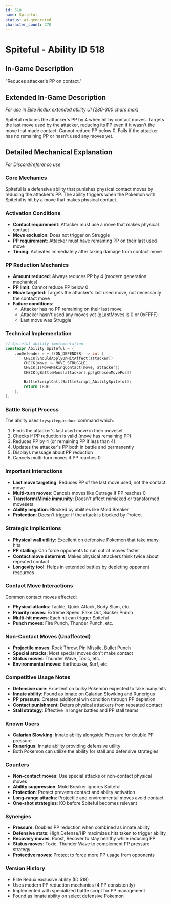 ```yaml
---
id: 518
name: Spiteful
status: ai-generated
character_count: 270
---
```


# Spiteful - Ability ID 518

## In-Game Description
"Reduces attacker's PP on contact."

## Extended In-Game Description
*For use in Elite Redux extended ability UI (280-300 chars max)*

Spiteful reduces the attacker's PP by 4 when hit by contact moves. Targets the last move used by the attacker, reducing its PP even if it wasn't the move that made contact. Cannot reduce PP below 0. Fails if the attacker has no remaining PP or hasn't used any moves yet.

## Detailed Mechanical Explanation
*For Discord/reference use*

### Core Mechanics
Spiteful is a defensive ability that punishes physical contact moves by reducing the attacker's PP. The ability triggers when the Pokemon with Spiteful is hit by a move that makes physical contact.

### Activation Conditions
- **Contact requirement**: Attacker must use a move that makes physical contact
- **Move exclusion**: Does not trigger on Struggle
- **PP requirement**: Attacker must have remaining PP on their last used move
- **Timing**: Activates immediately after taking damage from contact move

### PP Reduction Mechanics
- **Amount reduced**: Always reduces PP by 4 (modern generation mechanics)
- **PP limit**: Cannot reduce PP below 0
- **Move targeted**: Targets the attacker's last used move, not necessarily the contact move
- **Failure conditions**: 
  - Attacker has no PP remaining on their last move
  - Attacker hasn't used any moves yet (gLastMoves is 0 or 0xFFFF)
  - Last move was Struggle

### Technical Implementation
```c
// Spiteful ability implementation
constexpr Ability Spiteful = {
    .onDefender = +[](ON_DEFENDER) -> int {
        CHECK(ShouldApplyOnHitAffect(attacker))
        CHECK(move != MOVE_STRUGGLE)
        CHECK(IsMoveMakingContact(move, attacker))
        CHECK(gBattleMons[attacker].pp[gChosenMovePos])

        BattleScriptCall(BattleScript_AbilitySpiteful);
        return TRUE;
    },
};
```

### Battle Script Process
The ability uses `tryspiteppreduce` command which:
1. Finds the attacker's last used move in their moveset
2. Checks if PP reduction is valid (move has remaining PP)
3. Reduces PP by 4 (or remaining PP if less than 4)
4. Updates the attacker's PP both in battle and permanently
5. Displays message about PP reduction
6. Cancels multi-turn moves if PP reaches 0

### Important Interactions
- **Last move targeting**: Reduces PP of the last move used, not the contact move
- **Multi-turn moves**: Cancels moves like Outrage if PP reaches 0
- **Transform/Mimic immunity**: Doesn't affect mimicked or transformed movesets
- **Ability negation**: Blocked by abilities like Mold Breaker
- **Protection**: Doesn't trigger if the attack is blocked by Protect

### Strategic Implications
- **Physical wall utility**: Excellent on defensive Pokemon that take many hits
- **PP stalling**: Can force opponents to run out of moves faster
- **Contact move deterrent**: Makes physical attackers think twice about repeated contact
- **Longevity tool**: Helps in extended battles by depleting opponent resources

### Contact Move Interactions
Common contact moves affected:
- **Physical attacks**: Tackle, Quick Attack, Body Slam, etc.
- **Priority moves**: Extreme Speed, Fake Out, Sucker Punch
- **Multi-hit moves**: Each hit can trigger Spiteful
- **Punch moves**: Fire Punch, Thunder Punch, etc.

### Non-Contact Moves (Unaffected)
- **Projectile moves**: Rock Throw, Pin Missile, Bullet Punch
- **Special attacks**: Most special moves don't make contact
- **Status moves**: Thunder Wave, Toxic, etc.
- **Environmental moves**: Earthquake, Surf, etc.

### Competitive Usage Notes
- **Defensive core**: Excellent on bulky Pokemon expected to take many hits
- **Innate ability**: Found as innate on Galarian Slowking and Runerigus
- **PP pressure**: Creates additional win condition through PP depletion
- **Contact punishment**: Deters physical attackers from repeated contact
- **Stall strategy**: Effective in longer battles and PP stall teams

### Known Users
- **Galarian Slowking**: Innate ability alongside Pressure for double PP pressure
- **Runerigus**: Innate ability providing defensive utility
- Both Pokemon can utilize the ability for stall and defensive strategies

### Counters
- **Non-contact moves**: Use special attacks or non-contact physical moves
- **Ability suppression**: Mold Breaker ignores Spiteful
- **Protection**: Protect prevents contact and ability activation
- **Long-range attacks**: Projectile and environmental moves avoid contact
- **One-shot strategies**: KO before Spiteful becomes relevant

### Synergies
- **Pressure**: Doubles PP reduction when combined as innate ability
- **Defensive stats**: High Defense/HP maximizes hits taken to trigger ability
- **Recovery moves**: Roost, Recover to stay healthy while reducing PP
- **Status moves**: Toxic, Thunder Wave to complement PP pressure strategy
- **Protective moves**: Protect to force more PP usage from opponents

### Version History
- Elite Redux exclusive ability (ID 518)
- Uses modern PP reduction mechanics (4 PP consistently)
- Implemented with specialized battle script for PP management
- Found as innate ability on select defensive Pokemon
